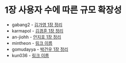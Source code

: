 # 1장 사용자 수에 따른 규모 확장성

- gabang2 - [김가영 1장 정리](https://gabang2.notion.site/1-a3e37a82ee1c41a0906e7466d19d52ec?pvs=4)
- karmapol - [김경훈 1장 정리](https://github.com/KarmaPol/Obsidian_Vault/blob/main/1.%20Projects/대규모시스템설계%20스터디/1.%20사용자%20수에%20따른%20규모%20확장성.md)
- an-jiohh - [안지호 1장 정리](https://an-jiohh.github.io/blog/LSS1)
- mintheon - [링크 이름]()
- gomudayya - [박건우 1장 정리](https://leaf-oboe-6f1.notion.site/1-51d7f2156fef4510a6885b3776b61048?pvs=4)
- kun036 - [링크 이름]()
